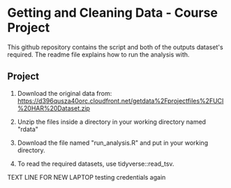 


# Getting and Cleaning Data - Course Project

   This github repository contains the script and both of the outputs dataset's required. The readme file explains how to run the analysis with.

## Project

   1. Download the original data from: <https://d396qusza40orc.cloudfront.net/getdata%2Fprojectfiles%2FUCI%20HAR%20Dataset.zip> 
   
   2. Unzip the files inside a directory in your working directory named "rdata"
   
   3. Download the file named "run_analysis.R" and put in your working directory. 
   
   4. To read the required datasets, use tidyverse::read_tsv.
   
   TEXT LINE FOR NEW LAPTOP
testing credentials again
